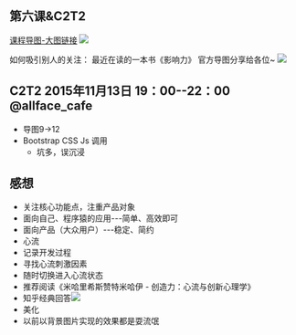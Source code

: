 ## 第六课&C2T2

[课程导图-大图链接](http://i13.tietuku.com/989c2332c0c9ca14.png)
![](http://i13.tietuku.com/989c2332c0c9ca14s.png)

如何吸引别人的关注：
最近在读的一本书《影响力》 官方导图分享给各位~
![](http://i13.tietuku.com/8136b47432a946a6.png)

## C2T2 2015年11月13日 19：00--22：00 @allface_cafe


+ 导图9→12
+ Bootstrap CSS Js 调用
  + 坑多，误沉浸


## 感想

+ 关注核心功能点，注重产品对象
 + 面向自己、程序猿的应用---简单、高效即可
 + 面向产品（大众用户）---稳定、简约
+ 心流
 + 记录开发过程
 + 寻找心流刺激因素
 + 随时切换进入心流状态
 + 推荐阅读《米哈里希斯赞特米哈伊 - 创造力：心流与创新心理学》
 + 知乎经典回答![](http://www.zhihu.com/question/28389624) 
+ 美化
 + 以前以背景图片实现的效果都是耍流氓